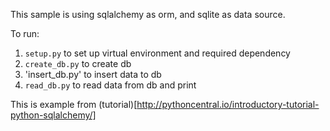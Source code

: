 This sample is using sqlalchemy as orm, and sqlite as data source.

To run:
1. `setup.py` to set up virtual environment and required dependency 
2. `create_db.py` to create db
3. 'insert_db.py' to insert data to db
4. `read_db.py` to read data from db and print


This is example from (tutorial)[http://pythoncentral.io/introductory-tutorial-python-sqlalchemy/] 
